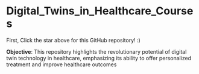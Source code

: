 # Digital_Twins_in_Healthcare_Courses

First, Click the star above for this GitHub repository! :)

**Objective**: This repository highlights the revolutionary potential of digital twin technology in healthcare, emphasizing its ability to offer personalized treatment and improve healthcare outcomes




